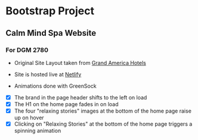 # Bootstrap Project

## Calm Mind Spa Website

### For DGM 2780

- Original Site Layout taken from [Grand America Hotels](https://www.grandamerica.com/)
- Site is hosted live at [Netlify](https://iingles-bootstrap.netlify.com/)


- Animations done with GreenSock

- [x]  The brand in the page header shifts to the left on load
- [x]  The H1 on the home page fades in on load
- [x]  The four "relaxing stories" images at the bottom of the home page raise up on hover
- [x]  Clicking on "Relaxing Stories" at the bottom of the home page triggers a spinning animation
